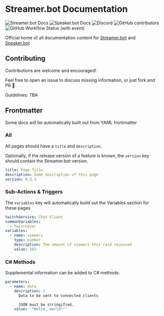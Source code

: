 # Streamer.bot Documentation

![Streamer.bot Docs](https://img.shields.io/badge/docs-streamerbot?label=Streamer.bot&color=%239c59f1&link=https%3A%2F%2Fdocs.streamer.bot)
![Speaker.bot Docs](https://img.shields.io/badge/docs-speakerbot?label=Speaker.bot&color=%239c59f1&link=https%3A%2F%2Fspeaker.bot)
![Discord](https://img.shields.io/discord/834650675224248362?logo=discord&label=Discord&color=rgb(82%2C%2094%2C%20235))
![GitHub contributors](https://img.shields.io/github/contributors/Streamerbot/docs?logo=github&label=Contributors)
![GitHub Workflow Status (with event)](https://img.shields.io/github/actions/workflow/status/Streamerbot/docs/deploy-streamerbot.yml)

Official home of all documentation content for [Streamer.bot](https://streamer.bot) and [Speaker.bot](https://speaker.bot)

## Contributing
Contributions are welcome and encouraged!

Feel free to open an issue to discuss missing information, or just fork and PR 💜

Guidelines: TBA

## Frontmatter
Some docs will be automatically built out from YAML frontmatter

### All
All pages should have a `title` and `description`.

Optionally, if the release version of a feature is known, the `version` key should contain the Streamer.bot version.

```yml
title: Page Title
description: Some description of this page
version: 0.2.3
```

### Sub-Actions & Triggers
The `variables` key will automatically build out the Variables section for these pages

```yml
twitchService: Chat Client
commonVariables:
  - TwitchUser
variables:
  - name: viewers
    type: number
    description: The amount of viewers this raid received
    value: 183
```

### C# Methods
Supplemental information can be added to C# methods:

```yml
parameters:
  - name: data
    description: |
      Data to be sent to connected clients

      JSON must be stringified.
    value: '"Hello, world!"'
```